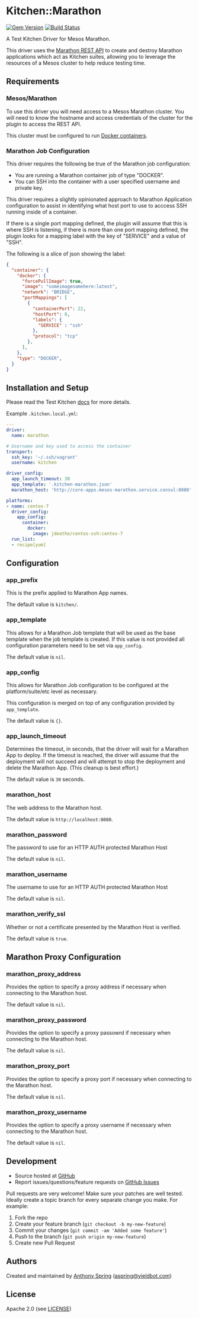 # <a name="title"></a> Kitchen::Marathon

[![Gem Version](https://badge.fury.io/rb/kitchen-marathon.svg)](http://badge.fury.io/rb/kitchen-marathon)
[![Build Status](https://travis-ci.org/yieldbot/kitchen-marathon.svg?branch=master)](https://travis-ci.org/yieldbot/kitchen-marathon)

A Test Kitchen Driver for Mesos Marathon.

This driver uses the [Marathon REST API][marathon_api] to create and destroy Marathon applications which act as Kitchen suites, allowing you to leverage the resources of a Mesos cluster to help reduce testing time.

## <a name="requirements"></a> Requirements

### Mesos/Marathon

To use this driver you will need access to a Mesos Marathon cluster.  You will need to know the hostname and access credentials of the cluster for the plugin to access the REST API.

This cluster must be configured to run [Docker containers][marathon_docker].

### Marathon Job Configuration

This driver requires the following be true of the Marathon job configuration:

* You are running a Marathon container job of type "DOCKER".
* You can SSH into the container with a user specified username and private key.

This driver requires a slightly opinionated approach to Marathon Application configuration to assist in identifying what host port to use to acccess SSH running inside of a container.  

If there is a single port mapping defined, the plugin will assume that this is where SSH is listening, if there is more than one port mapping defined, the plugin looks for a mapping label with the key of "SERVICE" and a value of "SSH".

The following is a slice of json showing the label:

```json
{
  "container": {
    "docker": {
      "forcePullImage": true,
      "image": "someimagenamehere:latest",
      "network": "BRIDGE",
      "portMappings": [
        {
          "containerPort": 22,
          "hostPort": 0,
          "labels": {
            "SERVICE" : "ssh"
          },
          "protocol": "tcp"
        },
      ],
    },
    "type": "DOCKER",
  }
}

```

## Installation and Setup

Please read the Test Kitchen [docs][test_kitchen_docs] for more details.

Example `.kitchen.local.yml`:

```yaml
---
driver:
  name: marathon

# Username and key used to access the container
transport:
  ssh_key: '~/.ssh/vagrant'
  username: kitchen

driver_config:
  app_launch_timeout: 30
  app_template: '.kitchen-marathon.json'
  marathon_host: 'http://core-apps.mesos-marathon.service.consul:8080'

platforms:
- name: centos-7
  driver_config:
    app_config:
      container:
        docker:
          image: jdeathe/centos-ssh:centos-7
  run_list:
  - recipe[yum]
```

## <a name="config"></a> Configuration

### <a name="config-app-prefix"></a> app\_prefix

This is the prefix applied to Marathon App names.

The default value is `kitchen/`.

### <a name="config-app-template"></a> app\_template

This allows for a Marathon Job template that will be used as the base template when the job template is created.  If this value is not provided all configuration parameters need to be set via `app_config`.

The default value is `nil`.

### <a name="config-app-config"></a> app\_config

This allows for Marathon Job configuration to be configured at the platform/suite/etc level as necessary.

This configuration is merged on top of any configuration provided by `app_template`.

The default value is `{}`.

### <a name="config-app-launch-timeout"></a> app\_launch\_timeout

Determines the timeout, in seconds, that the driver will wait for a Marathon App to deploy.  If the timeout is reached, the driver will assume that the deployment will not succeed and will attempt to stop the deployment and delete the Marathon App.  (This cleanup is best effort.)

The default value is `30` seconds.

### <a name="config-marathon-host"></a> marathon\_host

The web address to the Marathon host.

The default value is `http://localhost:8080`.

### <a name="config-marathon-password"></a> marathon\_password

The password to use for an HTTP AUTH protected Marathon Host

The default value is `nil`.

### <a name="config-marathon-username"></a> marathon\_username

The username to use for an HTTP AUTH protected Marathon Host

The default value is `nil`.

### <a name="config-marathon-verify-ssl"></a> marathon\_verify\_ssl

Whether or not a certificate presented by the Marathon Host is verified.

The default value is `true`.

## Marathon Proxy Configuration

### <a name="config-marathon-proxy-address"></a> marathon\_proxy\_address

Provides the option to specify a proxy address if necessary when connecting to the Marathon host.

The default value is `nil`.

### <a name="config-marathon-proxy-password"></a> marathon\_proxy\_password

Provides the option to specify a proxy passowrd if necessary when connecting to the Marathon host.

The default value is `nil`.

### <a name="config-marathon-proxy-port"></a> marathon\_proxy\_port

Provides the option to specify a proxy port if necessary when connecting to the Marathon host.

The default value is `nil`.

### <a name="config-marathon-proxy-username"></a> marathon\_proxy\_username

Provides the option to specify a proxy username if necessary when connecting to the Marathon host.

The default value is `nil`.

## Development

* Source hosted at [GitHub][repo]
* Report issues/questions/feature requests on [GitHub Issues][issues]

Pull requests are very welcome! Make sure your patches are well tested.
Ideally create a topic branch for every separate change you make. For
example:

1. Fork the repo
2. Create your feature branch (`git checkout -b my-new-feature`)
3. Commit your changes (`git commit -am 'Added some feature'`)
4. Push to the branch (`git push origin my-new-feature`)
5. Create new Pull Request

## Authors

Created and maintained by [Anthony Spring][author] (<aspring@yieldbot.com>)

## License

Apache 2.0 (see [LICENSE][license])

[author]:             https://github.com/yieldbot
[issues]:             https://github.com/yieldbot/kitchen-marathon/issues
[license]:            https://github.com/yieldbot/kitchen-marathon/blob/master/LICENSE
[marathon]:           https://mesosphere.github.io/marathon/
[marathon_api]:       https://github.com/otto-de/marathon-api
[marathon_docker]:    https://mesosphere.github.io/marathon/docs/native-docker.html
[repo]:               https://github.com/yieldbot/kitchen-marathon
[test_kitchen_docs]:  http://kitchen.ci/docs/getting-started/

